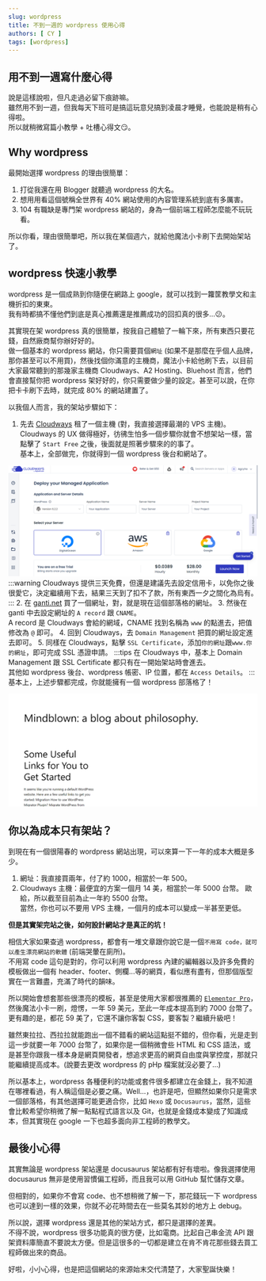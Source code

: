 ```yaml
---
slug: wordpress
title: 不到一週的 wordpress 使用心得
authors: [ CY ]
tags: [wordpress]
---
```

## 用不到一週寫什麼心得
說是這樣說啦，但凡走過必留下痕跡嘛。  
雖然用不到一週，但我每天下班可是搞這玩意兒搞到凌晨才睡覺，也能說是稍有心得啦。  
所以就稍微寫篇小教學 + 吐槽心得文:smirk:。
<!-- truncate -->
## Why wordpress
最開始選擇 wordpress 的理由很簡單：
1. 打從我還在用 Blogger 就聽過 wordpress 的大名。
2. 想用用看這個號稱全世界有 40% 網站使用的內容管理系統到底有多厲害。
3. 104 有職缺是專門架 wordpress 網站的，身為一個前端工程師怎麼能不玩玩看。

所以你看，理由很簡單吧，所以我在某個週六，就給他魔法小卡刷下去開始架站了。

## wordpress 快速小教學
wordpress 是一個成熟到你隨便在網路上 google，就可以找到一籮筐教學文和主機折扣的東東。  
我有時都搞不懂他們到底是真心推薦還是推薦成功的回扣真的很多...:confused:。

其實現在架 wordpress 真的很簡單，按我自己體驗了一輪下來，所有東西只要花錢，自然廠商幫你辦好好的。  
做一個基本的 wordpress 網站，你只需要買個`網址` (如果不是那麼在乎個人品牌，那你甚至可以不用買)，然後找個你滿意的主機商，魔法小卡給他刷下去，以目前大家最常聽到的那幾家主機商 Cloudways、A2 Hosting、Bluehost 而言，他們會直接幫你把 wordpress 架好好的，你只需要做少量的設定。甚至可以說，在你把卡卡刷下去時，就完成 80% 的網站建置了。

以我個人而言，我的架站步驟如下：
1. 先去 [Cloudways](https://www.cloudways.com/en/?id=681130) 租了一個主機 (對，我直接選擇最潮的 VPS 主機)。  
Cloudways 的 UX 做得極好，彷彿生怕多一個步驟你就會不想架站一樣，當點擊了 `Start Free` 之後，後面就是照著步驟來的的事了。  
基本上，全部做完，你就得到一個 wordpress 後台和網站了。

![](./cloudways-01.png)
:::warning
Cloudways 提供三天免費，但還是建議先去設定信用卡，以免你之後很愛它，決定繼續用下去，結果三天到了扣不了款，所有東西一夕之間化為烏有。
:::
2. 在 [ganti.net](https://www.gandi.net/zh-Hant) 買了一個網址，對，就是現在這個部落格的網址。
3. 然後在 ganti 中去設定網址的 `A record` 跟 `CNAME`。  
A record 是 Cloudways 會給的網域，CNAME 找到名稱為 `www` 的點進去，把值修改為 `@` 即可。
4. 回到 Cloudways，去 `Domain Management` 把買的網址設定進去即可。
5. 同樣在 Cloudways，點擊 `SSL Certificate`，添加`你的網址`跟`www.你的網址`，即可完成 SSL 憑證申請。
:::tips
在 Cloudways 中，基本上 Domain Management 跟 SSL Certificate 都只有在一開始架站時會進去。  
其他如 wordpress 後台、wordpress 帳密、IP 位置，都在 `Access Details`。
:::
基本上，上述步驟都完成，你就能擁有一個 wordpress 部落格了！

![](./wordpress.png)

## 你以為成本只有架站？
到現在有一個很陽春的 wordpress 網站出現，可以來算一下一年的成本大概是多少。  
1. 網址：我直接買兩年，付了約 1000，相當於一年 500。
2. Cloudways 主機：最便宜的方案一個月 14 美，相當於一年 5000 台幣。
歐給，所以截至目前為止一年約 5500 台幣。  
當然，你也可以不要用 VPS 主機，一個月的成本可以變成一半甚至更低。

**但是其實架完站之後，如何設計網站才是真正的坑！**

相信大家如果查過 wordpress，都會有一堆文章跟你說它是一個`不用寫 code，就可以產生漂亮網站的軟體` (前端哭暈在廁所)。  
不用寫 code 這句是對的，你可以利用 wordpress 內建的編輯器以及許多免費的模板做出一個有 header、footer、側欄...等的網頁，看似應有盡有，但那個版型實在一言難盡，充滿了時代的韻味。

所以開始會想套那些很漂亮的模板，甚至是使用大家都很推薦的 [`Elementor Pro`](https://elementor.com/)，然後魔法小卡一刷，燈愣，一年 59 美元，至此一年成本提高到約 7000 台幣了。更有趣的是，都花 59 美了，它還不讓你客製 CSS，要客製？繼續升級吧！

雖然東拉拉、西拉拉就能跑出一個不錯看的網站這點挺不錯的，但你看，光是走到這一步就要一年 7000 台幣了，如果你是一個稍微會些 HTML 和 CSS 語法，或是甚至你跟我一樣本身是網頁開發者，想追求更高的網頁自由度與掌控度，那就只能繼續提高成本。(說要去更改 wordpress 的 pHp 檔案就沒必要了...)

所以基本上，wordpress 各種便利的功能或套件很多都建立在金錢上，我不知道在哪裡看過，有人稱這個是必要之痛。Well...，也許是吧，但顯然如果你只是需求一個部落格，有其他選擇可能更適合你，比如 `Hexo` 或 `Docusaurus`，當然，這些會比較希望你稍微了解一點點程式語言以及 Git，也就是金錢成本變成了知識成本，但其實現在 google 一下也超多面向非工程師的教學文。

## 最後小心得
其實無論是 wordpress 架站還是 docusaurus 架站都有好有壞啦。像我選擇使用 docusaurus 無非是使用習慣偏工程師，而且我可以用 GitHub 幫忙儲存文章。

但相對的，如果你不會寫 code、也不想稍微了解一下，那花錢玩一下 wordpress 也可以達到一樣的效果，你就不必花時間去在一些莫名其妙的地方上 debug。

所以說，選擇 wordpress 還是其他的架站方式，都只是選擇的差異。  
不得不說，wordpress 很多功能真的很方便，比如電商。比起自己串金流 API 跟架資料庫簡直不要說太方便。但是這很多的一切都是建立在肯不肯花那些錢去買工程師做出來的商品。

好啦，小小心得，也是把這個網站的來源始末交代清楚了，大家聖誕快樂！